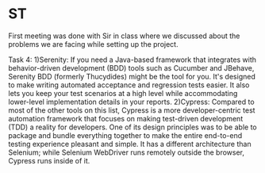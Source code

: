 # ST
First meeting was done with Sir in class where we discussed about the problems we are facing while setting up the project.

Task 4:
   1)Serenity:
If you need a Java-based framework that integrates with behavior-driven development (BDD) tools such as Cucumber and JBehave, Serenity BDD (formerly Thucydides) might be the tool for you. It's designed to make writing automated acceptance and regression tests easier.
It also lets you keep your test scenarios at a high level while accommodating lower-level implementation details in your reports.
   2)Cypress:
Compared to most of the other tools on this list, Cypress is a more developer-centric test automation framework that focuses on making test-driven development (TDD) a reality for developers. One of its design principles was to be able to package and bundle everything together to make the entire end-to-end testing experience pleasant and simple.
It has a different architecture than Selenium; while Selenium WebDriver runs remotely outside the browser, Cypress runs inside of it.
